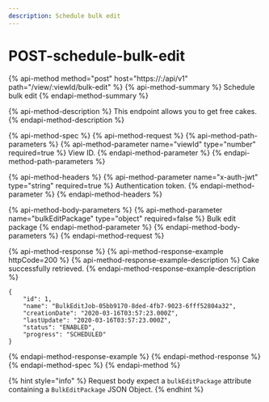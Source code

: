 ```yaml
---
description: Schedule bulk edit
---
```


# POST-schedule-bulk-edit

{% api-method method="post" host="https://<host>:<port>/api/v1" path="/view/:viewId/bulk-edit" %}
{% api-method-summary %}
Schedule bulk edit
{% endapi-method-summary %}

{% api-method-description %}
This endpoint allows you to get free cakes.
{% endapi-method-description %}

{% api-method-spec %}
{% api-method-request %}
{% api-method-path-parameters %}
{% api-method-parameter name="viewId" type="number" required=true %}
View ID.
{% endapi-method-parameter %}
{% endapi-method-path-parameters %}

{% api-method-headers %}
{% api-method-parameter name="x-auth-jwt" type="string" required=true %}
Authentication token.
{% endapi-method-parameter %}
{% endapi-method-headers %}

{% api-method-body-parameters %}
{% api-method-parameter name="bulkEditPackage" type="object" required=false %}
Bulk edit package
{% endapi-method-parameter %}
{% endapi-method-body-parameters %}
{% endapi-method-request %}

{% api-method-response %}
{% api-method-response-example httpCode=200 %}
{% api-method-response-example-description %}
Cake successfully retrieved.
{% endapi-method-response-example-description %}

```
{
    "id": 1,
    "name": "BulkEditJob-05bb9170-8ded-4fb7-9023-6fff52804a32",
    "creationDate": "2020-03-16T03:57:23.000Z",
    "lastUpdate": "2020-03-16T03:57:23.000Z",
    "status": "ENABLED",
    "progress": "SCHEDULED"
}
```
{% endapi-method-response-example %}
{% endapi-method-response %}
{% endapi-method-spec %}
{% endapi-method %}

{% hint style="info" %}
Request body expect a `bulkEditPackage` attribute containing a `BulkEditPackage` JSON Object.
{% endhint %}



